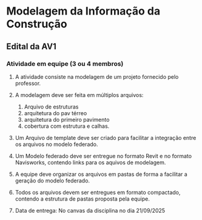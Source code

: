 # Modelagem da Informação da Construção

## Edital da AV1

### Atividade em equipe (3 ou 4 membros)

1. A atividade consiste na modelagem de um projeto fornecido pelo professor.
1. A modelagem deve ser feita em múltiplos arquivos:
   1. Arquivo de estruturas
   2. arquitetura do pav térreo
   3. arquitetura do primeiro pavimento
   4. cobertura com estrutura e calhas.
1. Um Arquivo de template deve ser criado para facilitar a integração entre os arquivos no modelo federado.


1. Um Modelo federado deve ser entregue no formato Revit e no formato Navisworks, contendo links para os aquivos de modelagem.
1. A equipe deve organizar os arquivos em pastas de forma a facilitar a geração do modelo federado.
1. Todos os arquivos devem ser entregues em formato compactado, contendo a estrutura de  pastas proposta pela equipe.

1. Data de entrega:
   No canvas da disciplina no dia 21/09/2025

